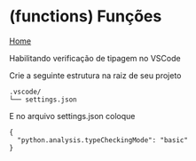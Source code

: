 # (functions) Funções
[Home](../readme.md)

Habilitando verificação de tipagem no VSCode

Crie a seguinte estrutura na raiz de seu projeto
```
.vscode/
└── settings.json
```
E no arquivo settings.json coloque
```
{
  "python.analysis.typeCheckingMode": "basic"
}
```
